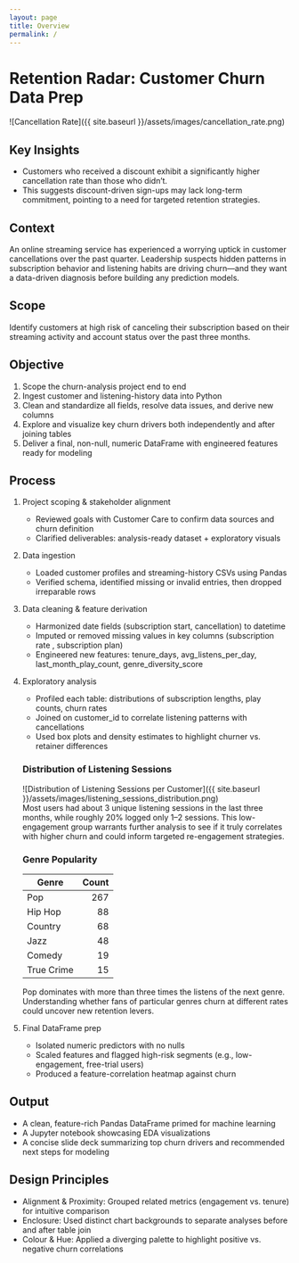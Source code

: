 ```yaml
---
layout: page
title: Overview
permalink: /
---
```


# Retention Radar: Customer Churn Data Prep

![Cancellation Rate]({{ site.baseurl }}/assets/images/cancellation_rate.png)

## Key Insights  
- Customers who received a discount exhibit a significantly higher cancellation rate than those who didn’t.  
- This suggests discount-driven sign-ups may lack long-term commitment, pointing to a need for targeted retention strategies.

## Context  
An online streaming service has experienced a worrying uptick in customer cancellations over the past quarter. Leadership suspects hidden patterns in subscription behavior and listening habits are driving churn—and they want a data-driven diagnosis before building any prediction models.

## Scope  
Identify customers at high risk of canceling their subscription based on their streaming activity and account status over the past three months.

## Objective  
1. Scope the churn-analysis project end to end  
2. Ingest customer and listening-history data into Python  
3. Clean and standardize all fields, resolve data issues, and derive new columns  
4. Explore and visualize key churn drivers both independently and after joining tables  
5. Deliver a final, non-null, numeric DataFrame with engineered features ready for modeling

## Process  
1. Project scoping & stakeholder alignment  
   - Reviewed goals with Customer Care to confirm data sources and churn definition  
   - Clarified deliverables: analysis-ready dataset + exploratory visuals  
2. Data ingestion  
   - Loaded customer profiles and streaming-history CSVs using Pandas  
   - Verified schema, identified missing or invalid entries, then dropped irreparable rows  
3. Data cleaning & feature derivation  
   - Harmonized date fields (subscription start, cancellation) to datetime  
   - Imputed or removed missing values in key columns (subscription rate , subscription plan)  
   - Engineered new features: tenure_days, avg_listens_per_day, last_month_play_count, genre_diversity_score  
4. Exploratory analysis  
   - Profiled each table: distributions of subscription lengths, play counts, churn rates  
   - Joined on customer_id to correlate listening patterns with cancellations  
   - Used box plots and density estimates to highlight churner vs. retainer differences  
   ### Distribution of Listening Sessions  
   ![Distribution of Listening Sessions per Customer]({{ site.baseurl }}/assets/images/listening_sessions_distribution.png)  
   Most users had about 3 unique listening sessions in the last three months, while roughly 20% logged only 1–2 sessions. This low-engagement group warrants further analysis to see if it truly correlates with higher churn and could inform targeted re-engagement strategies.

   ### Genre Popularity  
   | Genre      | Count |
   |------------|------:|
   | Pop        |   267 |
   | Hip Hop    |    88 |
   | Country    |    68 |
   | Jazz       |    48 |
   | Comedy     |    19 |
   | True Crime |    15 |

   Pop dominates with more than three times the listens of the next genre. Understanding whether fans of particular genres churn at different rates could uncover new retention levers.

5. Final DataFrame prep  
   - Isolated numeric predictors with no nulls  
   - Scaled features and flagged high-risk segments (e.g., low-engagement, free-trial users)  
   - Produced a feature-correlation heatmap against churn

## Output  
- A clean, feature-rich Pandas DataFrame primed for machine learning  
- A Jupyter notebook showcasing EDA visualizations 
- A concise slide deck summarizing top churn drivers and recommended next steps for modeling

## Design Principles  
- Alignment & Proximity: Grouped related metrics (engagement vs. tenure) for intuitive comparison  
- Enclosure: Used distinct chart backgrounds to separate analyses before and after table join  
- Colour & Hue: Applied a diverging palette to highlight positive vs. negative churn correlations